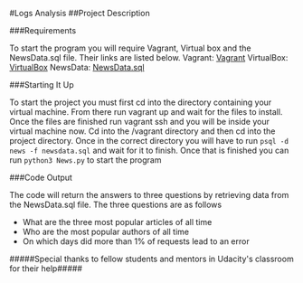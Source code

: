 #Logs Analysis
##Project Description

###Requirements

To start the program you will require Vagrant, Virtual box and the
NewsData.sql file. Their links are listed below.
Vagrant: [Vagrant](https://www.vagrantup.com/)
VirtualBox: [VirtualBox](https://www.virtualbox.org/wiki/Download_Old_Builds_5_1)
NewsData: [NewsData.sql](https://d17h27t6h515a5.cloudfront.net/topher/2016/August/57b5f748_newsdata/newsdata.zip)

###Starting It Up

To start the project you must first cd into the directory containing
your virtual machine. From there run vagrant up and wait for the files
to install. Once the files are finished run vagrant ssh and you will be
inside your virtual machine now. Cd into the /vagrant directory and then
cd into the project directory. Once in the correct directory you will have
to run `psql -d news -f newsdata.sql` and wait for it to finish. Once that
is finished you can run `python3 News.py` to start the program

###Code Output

The code will return the answers to three questions by retrieving data
from the NewsData.sql file. The three questions are as follows
* What are the three most popular articles of all time
* Who are the most popular authors of all time
* On which days did more than 1% of requests lead to an error

#####Special thanks to fellow students and mentors in Udacity's classroom for their help#####
